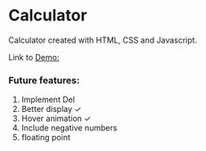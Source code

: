 # Calculator

Calculator created with HTML, CSS and Javascript.

Link to [Demo:](https://renee-schultz-wu.github.io/calculator/)

### Future features:
1. Implement Del
2. Better display ✓
3. Hover animation ✓
4. Include negative numbers
5. floating point